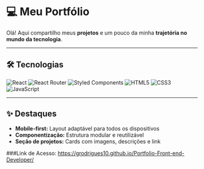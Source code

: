 # 💻 Meu Portfólio

Olá! Aqui compartilho meus **projetos** e um pouco da minha **trajetória no mundo da tecnologia**.  

---

## 🛠 Tecnologias
![React](https://img.shields.io/badge/React-20232A?style=for-the-badge&logo=react&logoColor=61DAFB)
![React Router](https://img.shields.io/badge/React_Router-CA4245?style=for-the-badge&logo=react-router&logoColor=white)
![Styled Components](https://img.shields.io/badge/Styled--Components-DB7093?style=for-the-badge&logo=styled-components&logoColor=white)
![HTML5](https://img.shields.io/badge/HTML5-E34F26?style=for-the-badge&logo=html5&logoColor=white)
![CSS3](https://img.shields.io/badge/CSS3-1572B6?style=for-the-badge&logo=css3&logoColor=white)
![JavaScript](https://img.shields.io/badge/JavaScript-F7DF1E?style=for-the-badge&logo=javascript&logoColor=black)

---

## ✨ Destaques
- **Mobile-first:** Layout adaptável para todos os dispositivos  
- **Componentização:** Estrutura modular e reutilizável  
- **Seção de projetos:** Cards com imagens, descrições e link


###Link de Acesso: https://grodrigues10.github.io/Portfolio-Front-end-Developer/
